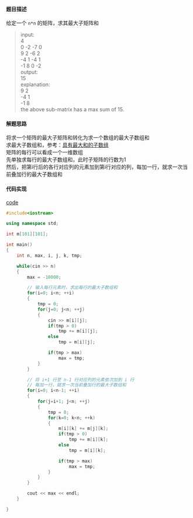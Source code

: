 #### 题目描述
给定一个 `n*n` 的矩阵，求其最大子矩阵和  

> 	input:  
	4  
	0 -2 -7 0   
	9 2 -6 2   
	-4 1 -4 1   
	-1 8 0 -2   
	output:  
	15  
	explanation:  
	9 2   
	-4 1   
	-1 8   
	the above sub-matrix has a max sum of 15. 

#### 解题思路
将求一个矩阵的最大子矩阵和转化为求一个数组的最大子数组和  
求最大子数组和，参考：[具有最大和的子数组](/Array/max_subarray.md)  
矩阵的每行可以看成一个一维数组  
先单独求每行的最大子数组和，此时子矩阵的行数为1  
然后，把第i行后的各行对应列的元素加到第i行对应的列，每加一行，就求一次当前叠加行的最大子数组和  

#### 代码实现

[code](/DynamicPrograming/poj1050.cpp)

```cpp
#include<iostream>

using namespace std;

int m[101][101];

int main()
{
	int n, max, i, j, k, tmp;

	while(cin >> n)
	{
		max = -10000;

		// 输入每行元素时，求出每行的最大子数组和
		for(i=0; i<n; ++i)
		{
			tmp = 0;
			for(j=0; j<n; ++j)
			{
				cin >> m[i][j];
				if(tmp > 0)	
					tmp += m[i][j];
				else 
					tmp = m[i][j];

				if(tmp > max)	
					max = tmp;
			}
		}

		// 将 i+1 行至 n-1 行对应列的元素依次加到 i 行
		// 每加一行，就求一次当前叠加行的最大子数组和
		for(i=0; i<n-1; ++i)
		{
			for(j=i+1; j<n; ++j)
			{
				tmp = 0;
				for(k=0; k<n; ++k)
				{
					m[i][k] += m[j][k];
					if(tmp > 0)
						tmp += m[i][k];
					else
						tmp = m[i][k]; 

					if(tmp > max)	
						max = tmp;
				}
			}
		}

		cout << max << endl;
	}

}
```
